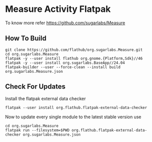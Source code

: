 # Measure Activity Flatpak

To know more refer https://github.com/sugarlabs/Measure

## How To Build

```
git clone https://github.com/flathub/org.sugarlabs.Measure.git
cd org.sugarlabs.Measure
flatpak -y --user install flathub org.gnome.{Platform,Sdk}//46
flatpak -y --user install org.sugarlabs.BaseApp//24.04
flatpak-builder --user --force-clean --install build org.sugarlabs.Measure.json
```

## Check For Updates

Install the flatpak external data checker
```
flatpak --user install org.flathub.flatpak-external-data-checker
```

Now to update every single module to the latest stable version use
```
cd org.sugarlabs.Measure
flatpak run --filesystem=$PWD org.flathub.flatpak-external-data-checker org.sugarlabs.Measure.json
```